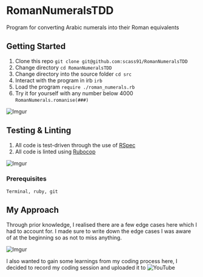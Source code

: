 # RomanNumeralsTDD

Program for converting Arabic numerals into their Roman equivalents

## Getting Started

1. Clone this repo `git clone git@github.com:scass91/RomanNumeralsTDD`
2. Change directory `cd RomanNumeralsTDD`
3. Change directory into the source folder `cd src`
4. Interact with the program in irb `irb`
5. Load the program `require ./roman_numerals.rb`
6. Try it for yourself with any number below 4000 `RomanNumerals.romanise(###)`

![Imgur](https://i.imgur.com/4RgQgLy.png)

## Testing & Linting

1. All code is test-driven through the use of [RSpec](http://rspec.info/)
2. All code is linted using [Rubocop](https://rubocop.readthedocs.io/en/latest/)

![Imgur](https://i.imgur.com/3PSBV2X.png)

### Prerequisites

```
Terminal, ruby, git
```

## My Approach

Through prior knowledge, I realised there are a few edge cases here which I had to account for. I made sure to write down the edge cases I was aware of at the beginning so as not to miss anything.

![Imgur](https://i.imgur.com/xy615P6.jpg)

I also wanted to gain some learnings from my coding process here, I decided to record my coding session and uploaded it to ![YouTube](https://www.youtube.com/watch?v=NK3IQhl71Zs&t=3s)
